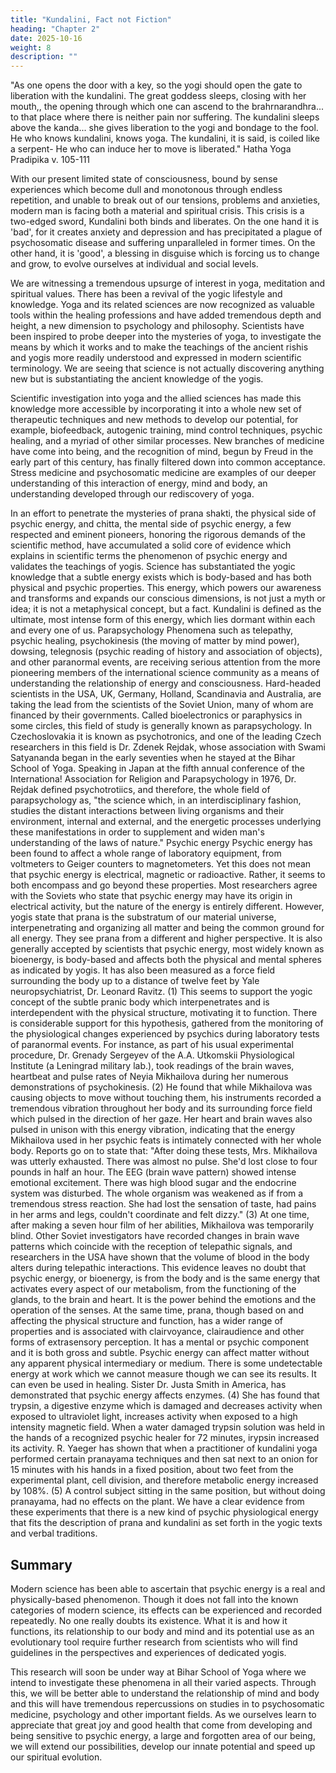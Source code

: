 ```yaml
---
title: "Kundalini, Fact not Fiction"
heading: "Chapter 2"
date: 2025-10-16
weight: 8
description: ""
---
```



"As one opens the door with a key, so the yogi should open the gate to liberation with the kundalini. The great goddess sleeps, closing with her mouth,, the opening through which one can ascend to the brahrnarandhra... to that place where there is neither pain nor suffering. The kundalini sleeps above the kanda... she gives liberation to the yogi and bondage to the fool. He who knows kundalini, knows yoga. The kundalini, it is said, is coiled like a serpent- He who can induce her to move is liberated." Hatha Yoga Pradipika v. 105-111

With our present limited state of consciousness, bound by sense experiences which become dull and monotonous through endless repetition, and unable to break out of our tensions, problems and anxieties, modern man is facing both a material and spiritual crisis. This crisis is a two-edged sword, Kundalini both binds and liberates. On the one hand it is 'bad', for it creates anxiety and depression and has precipitated a plague of psychosomatic disease and suffering unparalleled in former times. On the other hand, it is 'good', a blessing in disguise which is forcing us to change and grow, to evolve ourselves at individual and social levels.

We are witnessing a tremendous upsurge of interest in yoga, meditation and spiritual
values. There has been a revival of the yogic lifestyle and knowledge. Yoga and its
related sciences are now recognized as valuable tools within the healing professions and
have added tremendous depth and height, a new dimension to psychology and
philosophy. Scientists have been inspired to probe deeper into the mysteries of yoga, to
investigate the means by which it works and to make the teachings of the ancient rishis
and yogis more readily understood and expressed in modern scientific terminology. We
are seeing that science is not actually discovering anything new but is substantiating the
ancient knowledge of the yogis.

Scientific investigation into yoga and the allied sciences has made this knowledge
more accessible by incorporating it into a whole new set of therapeutic techniques and
new methods to develop our potential, for example, biofeedback, autogenic training,
mind control techniques, psychic healing, and a myriad of other similar processes. New
branches of medicine have come into being, and the recognition of mind, begun by Freud
in the early part of this century, has finally filtered down into common acceptance. Stress
medicine and psychosomatic medicine are examples of our deeper understanding of this
interaction of energy, mind and body, an understanding developed through our
rediscovery of yoga.

In an effort to penetrate the mysteries of prana shakti, the physical side of psychic
energy, and chitta, the mental side of psychic energy, a few respected and eminent
pioneers, honoring the rigorous demands of the scientific method, have accumulated a
solid core of evidence which explains in scientific terms the phenomenon of psychic
energy and validates the teachings of yogis. Science has substantiated the yogic
knowledge that a subtle energy exists which is body-based and has both physical and
psychic properties. This energy, which powers our awareness and transforms and
expands our conscious dimensions, is not just a myth or idea; it is not a metaphysical
concept, but a fact. Kundalini is defined as the ultimate, most intense form of this energy,
which lies dormant within each and every one of us.
Parapsychology
Phenomena such as telepathy, psychic healing, psychokinesis (the moving of matter
by mind power), dowsing, telegnosis (psychic reading of history and association of
objects), and other paranormal events, are receiving serious attention from the more
pioneering members of the international science community as a means of understanding
the relationship of energy and consciousness.
Hard-headed scientists in the USA, UK, Germany, Holland, Scandinavia and
Australia, are taking the lead from the scientists of the Soviet Union, many of whom are
financed by their governments. Called bioelectronics or paraphysics in some circles, this
field of study is generally known as parapsychology.
In Czechoslovakia it is known as psychotronics, and one of the leading Czech
researchers in this field is Dr. Zdenek Rejdak, whose association with Swami Satyananda
began in the early seventies when he stayed at the Bihar School of Yoga. Speaking in
Japan at the fifth annual conference of the Internationa! Association for Religion and
Parapsychology in 1976, Dr. Rejdak defined psychotrotiics, and therefore, the whole field
of parapsychology as, "the science which, in an interdisciplinary fashion, studies the
distant interactions between living organisms and their environment, internal and
external, and the energetic processes underlying these manifestations in order to
supplement and widen man's understanding of the laws of nature."
Psychic energy
Psychic energy has been found to affect a whole range of laboratory equipment, from
voltmeters to Geiger counters to magnetometers. Yet this does not mean that psychic
energy is electrical, magnetic or radioactive. Rather, it seems to both encompass and go
beyond these properties. Most researchers agree with the Soviets who state that psychic
energy may have its origin in electrical activity, but the nature of the energy is entirely
different. However, yogis state that prana is the substratum of our material universe,
interpenetrating and organizing all matter and being the common ground for all energy.
They see prana from a different and higher perspective.
It is also generally accepted by scientists that psychic energy, most widely known as
bioenergy, is body-based and affects both the physical and mental spheres as indicated by
yogis. It has also been measured as a force field surrounding the body up to a distance of
twelve feet by Yale neuropsychiatrist, Dr. Leonard Ravitz. (1) This seems to support the
yogic concept of the subtle pranic body which interpenetrates and is interdependent with
the physical structure, motivating it to function.
There is considerable support for this hypothesis, gathered from the monitoring of the
physiological changes experienced by psychics during laboratory tests of paranormal
events. For instance, as part of his usual experimental procedure, Dr. Grenady Sergeyev
of the A.A. Utkomskii Physiological Institute (a Leningrad military lab.), took readings
of the brain waves, heartbeat and pulse rates of Neyia Mikhailova during her numerous
demonstrations of psychokinesis. (2) He found that while Mikhailova was causing objects
to move without touching them, his instruments recorded a tremendous vibration
throughout her body and its surrounding force field which pulsed in the direction of her
gaze. Her heart and brain waves also pulsed in unison with this energy vibration,
indicating that the energy Mikhailova used in her psychic feats is intimately connected
with her whole body. Reports go on to state that:
"After doing these tests, Mrs. Mikhailova was utterly exhausted. There was almost no
pulse. She'd lost close to four pounds in half an hour. The EEG (brain wave pattern)
showed intense emotional excitement. There was high blood sugar and the endocrine
system was disturbed. The whole organism was weakened as if from a tremendous stress
reaction. She had lost the sensation of taste, had pains in her arms and legs, couldn't
coordinate and felt dizzy." (3) At one time, after making a seven hour film of her
abilities, Mikhailova was temporarily blind. Other Soviet investigators have recorded
changes in brain wave patterns which coincide with the reception of telepathic signals,
and researchers in the USA have shown that the volume of blood in the body alters
during telepathic interactions.
This evidence leaves no doubt that psychic energy, or bioenergy, is from the body and
is the same energy that activates every aspect of our metabolism, from the functioning of
the glands, to the brain and heart. It is the power behind the emotions and the operation of
the senses. At the same time, prana, though based on and affecting the physical structure
and function, has a wider range of properties and is associated with clairvoyance,
clairaudience and other forms of extrasensory perception. It has a mental or psychic
component and it is both gross and subtle.
Psychic energy can affect matter without any apparent physical intermediary or
medium. There is some undetectable energy at work which we cannot measure though we
can see its results. It can even be used in healing. Sister Dr. Justa Smith in America, has
demonstrated that psychic energy affects enzymes. (4) She has found that trypsin, a
digestive enzyme which is damaged and decreases activity when exposed to ultraviolet
light, increases activity when exposed to a high intensity magnetic field. When a water
damaged trypsin solution was held in the hands of a recognized psychic healer for 72
minutes, irypsin increased its activity.
R. Yaeger has shown that when a practitioner of kundalini yoga performed certain
pranayama techniques and then sat next to an onion for 15 minutes with his hands in a
fixed position, about two feet from the experimental plant, cell division, and therefore
metabolic energy increased by 108%. (5) A control subject sitting in the same position,
but without doing pranayama, had no effects on the plant.
We have a clear evidence from these experiments that there is a new kind of psychic
physiological energy that fits the description of prana and kundalini as set forth in the
yogic texts and verbal traditions.


## Summary

Modern science has been able to ascertain that psychic energy is a real and
physically-based phenomenon. Though it does not fall into the known categories of
modern science, its effects can be experienced and recorded repeatedly. No one really
doubts its existence. What it is and how it functions, its relationship to our body and mind
and its potential use as an evolutionary tool require further research from scientists who
will find guidelines in the perspectives and experiences of dedicated yogis.

This research will soon be under way at Bihar School of Yoga where we intend to
investigate these phenomena in all their varied aspects. Through this, we will be better
able to understand the relationship of mind and body and this will have tremendous
repercussions on studies in to psychosomatic medicine, psychology and other important
fields. As we ourselves learn to appreciate that great joy and good health that come from
developing and being sensitive to psychic energy, a large and forgotten area of our being,
we will extend our possibilities, develop our innate potential and speed up our spiritual
evolution.

